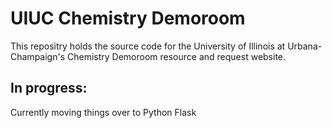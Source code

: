 # UIUC Chemistry Demoroom
This repositry holds the source code for the University of Illinois at Urbana-Champaign's Chemistry Demoroom resource and request website.  

## In progress:
Currently moving things over to Python Flask
